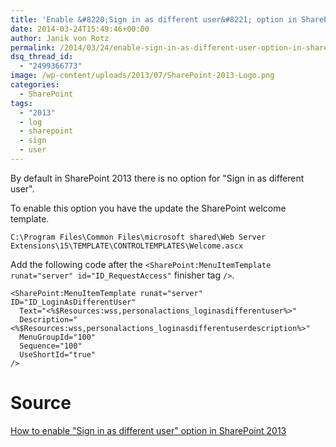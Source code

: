 ```yaml
---
title: 'Enable &#8220;Sign in as different user&#8221; option in SharePoint 2013'
date: 2014-03-24T15:49:46+00:00
author: Janik von Rotz
permalink: /2014/03/24/enable-sign-in-as-different-user-option-in-sharepoint-2013/
dsq_thread_id:
  - "2499366773"
image: /wp-content/uploads/2013/07/SharePoint-2013-Logo.png
categories:
  - SharePoint
tags:
  - "2013"
  - log
  - sharepoint
  - sign
  - user
---
```

By default in SharePoint 2013 there is no option for "Sign in as different user".

To enable this option you have the update the SharePoint welcome template.<!--more-->

	C:\Program Files\Common Files\microsoft shared\Web Server Extensions\15\TEMPLATE\CONTROLTEMPLATES\Welcome.ascx

Add the following code after the `<SharePoint:MenuItemTemplate runat="server" id="ID_RequestAccess"` finisher tag `/>`.

```
<SharePoint:MenuItemTemplate runat="server" ID="ID_LoginAsDifferentUser"
  Text="<%$Resources:wss,personalactions_loginasdifferentuser%>"
  Description="<%$Resources:wss,personalactions_loginasdifferentuserdescription%>"
  MenuGroupId="100"
  Sequence="100"
  UseShortId="true"
/>
```

# Source

[How to enable "Sign in as different user" option in SharePoint 2013](http://www.codeproject.com/Tips/684751/How-to-enable-Sign-in-as-different-user-option-in)

